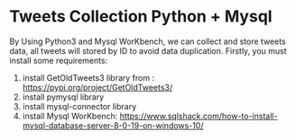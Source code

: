 # Tweets Collection Python + Mysql
By Using Python3 and Mysql WorKbench, we can collect and store tweets data, all tweets will stored by ID to avoid data duplication.
Firstly, you must install some requirements:
1. install GetOldTweets3 library  from : https://pypi.org/project/GetOldTweets3/
2. install pymysql library
3. install mysql-connector library
4. install Mysql WorKbench: https://www.sqlshack.com/how-to-install-mysql-database-server-8-0-19-on-windows-10/

